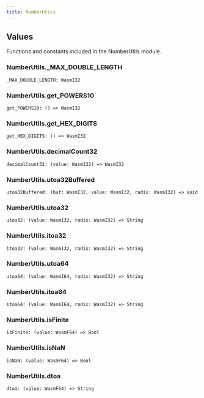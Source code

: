 ```yaml
---
title: NumberUtils
---
```


## Values

Functions and constants included in the NumberUtils module.

### NumberUtils.**_MAX_DOUBLE_LENGTH**

```grain
_MAX_DOUBLE_LENGTH: WasmI32
```

### NumberUtils.**get_POWERS10**

```grain
get_POWERS10: () => WasmI32
```

### NumberUtils.**get_HEX_DIGITS**

```grain
get_HEX_DIGITS: () => WasmI32
```

### NumberUtils.**decimalCount32**

```grain
decimalCount32: (value: WasmI32) => WasmI32
```

### NumberUtils.**utoa32Buffered**

```grain
utoa32Buffered: (buf: WasmI32, value: WasmI32, radix: WasmI32) => Void
```

### NumberUtils.**utoa32**

```grain
utoa32: (value: WasmI32, radix: WasmI32) => String
```

### NumberUtils.**itoa32**

```grain
itoa32: (value: WasmI32, radix: WasmI32) => String
```

### NumberUtils.**utoa64**

```grain
utoa64: (value: WasmI64, radix: WasmI32) => String
```

### NumberUtils.**itoa64**

```grain
itoa64: (value: WasmI64, radix: WasmI32) => String
```

### NumberUtils.**isFinite**

```grain
isFinite: (value: WasmF64) => Bool
```

### NumberUtils.**isNaN**

```grain
isNaN: (value: WasmF64) => Bool
```

### NumberUtils.**dtoa**

```grain
dtoa: (value: WasmF64) => String
```

